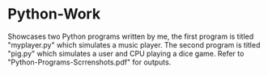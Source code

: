 # Python-Work
Showcases two Python programs written by me, the first program is titled "myplayer.py" which simulates a music player. The second program is titled "pig.py" which simulates a user and CPU playing a dice game. Refer to "Python-Programs-Scrrenshots.pdf" for outputs.
